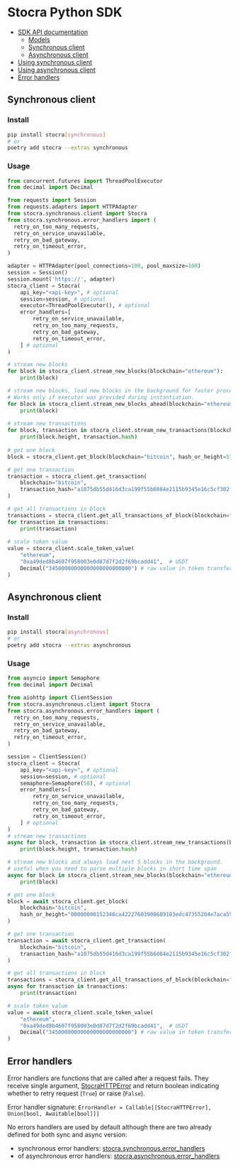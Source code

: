 # Stocra Python SDK
- [SDK API documentation](https://stocra.github.io/sdk-python/)
  - [Models](https://stocra.github.io/sdk-python/stocra/models.html)
  - [Synchronous client](https://stocra.github.io/sdk-python/stocra/synchronous/client.html)
  - [Asynchronous client](https://stocra.github.io/sdk-python/stocra/asynchronous/client.html)
- [Using synchronous client](#synchronous-client)
- [Using asynchronous client](#asynchronous-client)
- [Error handlers](#error-handlers)

## Synchronous client
### Install
```bash
pip install stocra[synchronous]
# or
poetry add stocra --extras synchronous
```
### Usage
```python
from concurrent.futures import ThreadPoolExecutor
from decimal import Decimal

from requests import Session
from requests.adapters import HTTPAdapter
from stocra.synchronous.client import Stocra
from stocra.synchronous.error_handlers import (
  retry_on_too_many_requests, 
  retry_on_service_unavailable,
  retry_on_bad_gateway,
  retry_on_timeout_error,
)

adapter = HTTPAdapter(pool_connections=100, pool_maxsize=100)
session = Session()
session.mount('https://', adapter)
stocra_client = Stocra(
    api_key="<api-key>", # optional
    session=session, # optional
    executor=ThreadPoolExecutor(), # optional
    error_handlers=[ 
        retry_on_service_unavailable,
        retry_on_too_many_requests,
        retry_on_bad_gateway,
        retry_on_timeout_error,
    ] # optional
)

# stream new blocks
for block in stocra_client.stream_new_blocks(blockchain="ethereum"):
    print(block)

# stream new blocks, load new blocks in the background for faster processing. 
# Works only if executor was provided during instantiation.
for block in stocra_client.stream_new_blocks_ahead(blockchain="ethereum"):
    print(block)
    
# stream new transactions
for block, transaction in stocra_client.stream_new_transactions(blockchain="ethereum"):
    print(block.height, transaction.hash)
    
# get one block
block = stocra_client.get_block(blockchain="bitcoin", hash_or_height=57043)

# get one transaction
transaction = stocra_client.get_transaction(
    blockchain="bitcoin", 
    transaction_hash="a1075db55d416d3ca199f55b6084e2115b9345e16c5cf302fc80e9d5fbf5d48d"
)

# get all transactions in block
transactions = stocra_client.get_all_transactions_of_block(blockchain="bitcoin", block=block) 
for transaction in transactions:
    print(transaction)
    
# scale token value
value = stocra_client.scale_token_value(
    "ethereum", 
    "0xa49ded8b4607f958003e0d87d7f2d2f69bcadd41",  # USDT
    Decimal("34500000000000000000000000") # raw value in token transfer
)
```
## Asynchronous client
### Install
```bash
pip install stocra[asynchronous]
# or
poetry add stocra --extras asynchronous
```
### Usage
```python
from asyncio import Semaphore
from decimal import Decimal

from aiohttp import ClientSession
from stocra.asynchronous.client import Stocra
from stocra.asynchronous.error_handlers import (
  retry_on_too_many_requests, 
  retry_on_service_unavailable,
  retry_on_bad_gateway,
  retry_on_timeout_error,
)

session = ClientSession()
stocra_client = Stocra(
    api_key="<api-key>", # optional
    session=session, # optional
    semaphore=Semaphore(50), # optional
    error_handlers=[
        retry_on_service_unavailable,
        retry_on_too_many_requests,
        retry_on_bad_gateway,
        retry_on_timeout_error,
    ] # optional
)
# stream new transactions
async for block, transaction in stocra_client.stream_new_transactions(blockchain="ethereum"):
    print(block.height, transaction.hash)

# stream new blocks and always load next 5 blocks in the background.
# useful when you need to parse multiple blocks in short time span
async for block in stocra_client.stream_new_blocks(blockchain="ethereum", n_blocks_ahead=5):
    print(block)

# get one block
block = await stocra_client.get_block(
    blockchain="bitcoin",
    hash_or_height="00000000152340ca42227603908689183edc47355204e7aca59383b0aaac1fd8"
)

# get one transaction
transaction = await stocra_client.get_transaction(
    blockchain="bitcoin",
    transaction_hash="a1075db55d416d3ca199f55b6084e2115b9345e16c5cf302fc80e9d5fbf5d48d", 
)

# get all transactions in block
transactions = stocra_client.get_all_transactions_of_block(blockchain="bitcoin", block=block)
async for transaction in transactions:
    print(transaction)

# scale token value
value = await stocra_client.scale_token_value(
    "ethereum", 
    "0xa49ded8b4607f958003e0d87d7f2d2f69bcadd41",  # USDT
    Decimal("34500000000000000000000000") # raw value in token transfer
)

```
## Error handlers
Error handlers are functions that are called after a request fails. 
They receive single argument, [StocraHTTPError](https://stocra.github.io/sdk-python/stocra/models.html#StocraHTTPError) 
and return boolean indicating whether to retry request (`True`) or raise (`False`).

Error handler signature: `ErrorHandler = Callable[[StocraHTTPError], Union[bool, Awaitable[bool]]]`

No errors handlers are used by default although there are two already defined for both sync and async version: 
- synchronous error handlers: [stocra.synchronous.error_handlers](https://stocra.github.io/sdk-python/stocra/synchronous/error_handlers.html)
- of asynchronous error handlers: [stocra.asynchronous.error_handlers](https://stocra.github.io/sdk-python/stocra/asynchronous/error_handlers.html)
